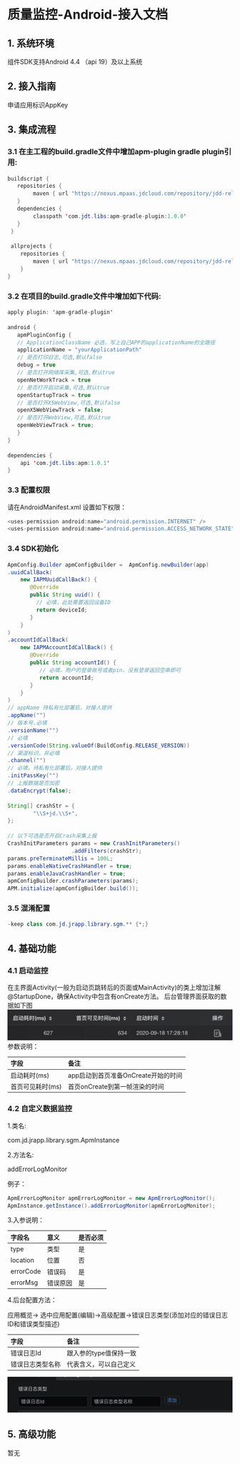 # 质量监控-Android-接入文档

## 1. 系统环境
组件SDK支持Android 4.4 （api 19）及以上系统

## 2. 接入指南
申请应用标识AppKey


## 3. 集成流程

### 3.1 在主工程的build.gradle文件中增加apm-plugin gradle plugin引用:
```  java
buildscript {
   repositories {
        maven { url "https://nexus.mpaas.jdcloud.com/repository/jdd-releases/" }
   }
   dependencies {
        classpath 'com.jdt.libs:apm-gradle-plugin:1.0.0'
   }
 }

 allprojects {
    repositories {
        maven { url "https://nexus.mpaas.jdcloud.com/repository/jdd-releases/" }
    }
}
```
### 3.2 在项目的build.gradle文件中增加如下代码:
``` Java
apply plugin: 'apm-gradle-plugin'

android {
   apmPluginConfig {
   // ApplicationClassName 必选，写上自己APP的applicationName的全路径
   applicationName = "yourApplicationPath"
   // 是否打印日志,可选,默认false
   debug = true
   // 是否打开网络库采集,可选,默认true
   openNetWorkTrack = true
   // 是否打开启动采集,可选,默认true
   openStartupTrack = true
   // 是否打开X5WebView,可选,默认false
   openX5WebViewTrack = false;
   // 是否打开WebView,可选,默认true
   openWebViewTrack = true;
   }
}

dependencies {
    api 'com.jdt.libs:apm:1.0.1'
}
```



### 3.3 配置权限

请在AndroidManifest.xml 设置如下权限：
``` java
<uses-permission android:name="android.permission.INTERNET" />
<uses-permission android:name="android.permission.ACCESS_NETWORK_STATE" />
```
### 3.4 SDK初始化
``` java
ApmConfig.Builder apmConfigBuilder =  ApmConfig.newBuilder(app)
.uuidCallBack(
    new IAPMUuidCallBack() {
       @Override
       public String uuid() {
         // 必填，此处需要返回设备ID
         return deviceId;
       }
    }
)
.accountIdCallBack(
    new IAPMAccountIdCallBack() {
       @Override
       public String accountId() {
          // 必填，用户的登录账号或者pin，没有登录返回空串即可
          return accountId;
       }
    }
)
// appName 待私有化部署后，对接人提供
.appName("")
// 版本号.必填
.versionName("")
// 必填
.versionCode(String.valueOf(BuildConfig.RELEASE_VERSION))
// 渠道标识，非必填
.channel("")
// 必填，待私有化部署后，对接人提供
.initPassKey("")
// 上报数据是否加密
.dataEncrypt(false);

String[] crashStr = {
        "\\S+jd.\\S+",
};

// 以下可选是否开启Crash采集上报
CrashInitParameters params = new CrashInitParameters()
                    .addFilters(crashStr);
params.preTerminateMillis = 100L;
params.enableNativeCrashHandler = true;
params.enableJavaCrashHandler = true;
apmConfigBuilder.crashParameters(params);
APM.initialize(apmConfigBuilder.build());
```

### 3.5 混淆配置
``` java
-keep class com.jd.jrapp.library.sgm.** {*;}
```

## 4. 基础功能

### 4.1 启动监控

在主界面Activity(一般为启动页跳转后的页面或MainActivity)的类上增加注解 @StartupDone，确保Activity中包含有onCreate方法。
后台管理界面获取的数据如下图
![start](../../../../image/MPaas/APM/android/start.png)
参数说明：

|        字段       |              备注                    |
| :---------------  | :---------------------------------- |
|    启动耗时(ms)    |   app启动到首页准备OnCreate开始的时间   |
|   首页可见耗时(ms)  |      首页onCreate到第一帧渲染的时间     |

### 4.2 自定义数据监控

1.类名:

  com.jd.jrapp.library.sgm.ApmInstance

2.方法名:

  addErrorLogMonitor

例子：

``` java
ApmErrorLogMonitor apmErrorLogMonitor = new ApmErrorLogMonitor();
ApmInstance.getInstance().addErrorLogMonitor(apmErrorLogMonitor);
```

3.入参说明：

| 字段名          | 意义         | 是否必须                            |
| :------------ | :----------- | :----------------------------------|
| type          | 类型          |                是                  |
| location      | 位置          |               否                   |
| errorCode     | 错误码        |                是                  |
| errorMsg      | 错误原因       |                是                  |

4.后台配置方法：

应用概览-> 选中应用配置(编辑)->高级配置->错误日志类型(添加对应的错误日志ID和错误类型描述)

|        字段       |              备注                    |
| :---------------  | :---------------------------------- |
|    错误日志Id      |          跟入参的type值保持一致        |
|   错误日志类型名称  |          代表含义，可以自己定义         |

![error](../../../../image/MPaas/APM/android/errorLog.png)

## 5. 高级功能

暂无
